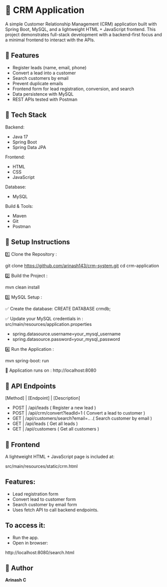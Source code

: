 # 📄 CRM Application
A simple Customer Relationship Management (CRM) application built with Spring Boot, MySQL, and a lightweight HTML + JavaScript frontend.
This project demonstrates full-stack development with a backend-first focus and a minimal frontend to interact with the APIs.

## 🔷 Features
- Register leads (name, email, phone)
- Convert a lead into a customer
- Search customers by email
- Prevent duplicate emails
- Frontend form for lead registration, conversion, and search
- Data persistence with MySQL
- REST APIs tested with Postman

## 🔷 Tech Stack
Backend: 
- Java 17
- Spring Boot
- Spring Data JPA

Frontend: 
- HTML
- CSS
- JavaScript

Database: 
- MySQL

Build & Tools: 
- Maven
- Git
- Postman

## 🔷 Setup Instructions

1️⃣ Clone the Repository : 

git clone <https://github.com/arinash143/crm-system.git>
cd crm-application

2️⃣ Build the Project : 

mvn clean install

3️⃣ MySQL Setup : 

✅ Create the database:
CREATE DATABASE crmdb;

✅ Update your MySQL credentials in : 
src/main/resources/application.properties
- spring.datasource.username=your_mysql_username
- spring.datasource.password=your_mysql_password

4️⃣ Run the Application : 

mvn spring-boot: run

📌 Application runs on :
http://localhost:8080

## 🔷 API Endpoints

[Method] |  [Endpoint]            |             	[Description]
- POST	 | /api/leads	                     ( Register a new lead )
- POST	 | /api/crm/convert?leadId=1 	     ( Convert a lead to customer )
- GET	   | /api/customers/search?email=.. .(	Search customer by email )
- GET	   | /api/leads	                     ( Get all leads )
- GET    | /api/customers	                 ( Get all customers )

## 🔷 Frontend
A lightweight HTML + JavaScript page is included at:

src/main/resources/static/crm.html

## Features:
- Lead registration form
- Convert lead to customer form
- Search customer by email form
- Uses fetch API to call backend endpoints.

## To access it:

- Run the app.
- Open in browser:
  
http://localhost:8080/search.html

## 👤 Author  
**Arinash C**
